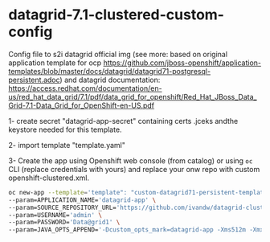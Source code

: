 # datagrid-7.1-clustered-custom-config 

Config file to s2i datagrid official img (see more: based on original application template for ocp https://github.com/jboss-openshift/application-templates/blob/master/docs/datagrid/datagrid71-postgresql-persistent.adoc)
and datagrid documentation: https://access.redhat.com/documentation/en-us/red_hat_data_grid/7.1/pdf/data_grid_for_openshift/Red_Hat_JBoss_Data_Grid-7.1-Data_Grid_for_OpenShift-en-US.pdf

1- create secret "datagrid-app-secret" containing certs .jceks andthe keystore needed for this template.

2- import template "template.yaml"

3- Create the app using Openshift web console (from catalog) or using `oc` CLI (replace credentials with yours) and replace your onw repo with custom openshift-clustered.xml.

```bash
oc new-app --template='template": "custom-datagrid71-persistent-template' \
--param=APPLICATION_NAME='datagrid-app' \
--param=SOURCE_REPOSITORY_URL='https://github.com/ivandw/datagrid-clustered-config' \
--param=USERNAME='admin' \
--param=PASSWORD='Data@grid1' \
--param=JAVA_OPTS_APPEND='-Dcustom_opts_mark=datagrid-app -Xms512m -Xmx512m'
```
